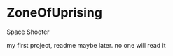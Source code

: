ZoneOfUprising
==============

Space Shooter

my first project, readme maybe later. no one will read it
